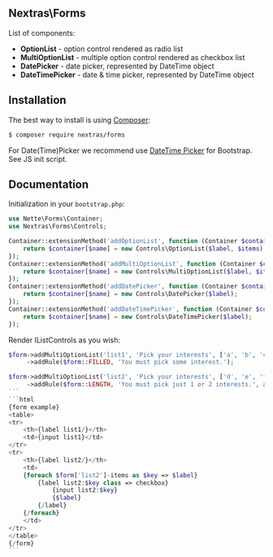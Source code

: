 ## Nextras\Forms

List of components:
- **OptionList** - option control rendered as radio list
- **MultiOptionList** - multiple option control rendered as checkbox list
- **DatePicker** - date picker, represented by DateTime object
- **DateTimePicker** - date & time picker, represented by DateTime object

## Installation

The best way to install is using [Composer](http://getcomposer.org/):

```sh
$ composer require nextras/forms
```

For Date(Time)Picker we recommend use [DateTime Picker](http://www.malot.fr/bootstrap-datetimepicker/) for Bootstrap.
See JS init script.

## Documentation

Initialization in your `bootstrap.php`:

```php
use Nette\Forms\Container;
use Nextras\Forms\Controls;

Container::extensionMethod('addOptionList', function (Container $container, $name, $label = NULL, array $items = NULL) {
	return $container[$name] = new Controls\OptionList($label, $items);
});
Container::extensionMethod('addMultiOptionList', function (Container $container, $name, $label = NULL, array $items = NULL) {
	return $container[$name] = new Controls\MultiOptionList($label, $items);
});
Container::extensionMethod('addDatePicker', function (Container $container, $name, $label = NULL) {
	return $container[$name] = new Controls\DatePicker($label);
});
Container::extensionMethod('addDateTimePicker', function (Container $container, $name, $label = NULL) {
	return $container[$name] = new Controls\DateTimePicker($label);
});
```

Render IListControls as you wish:
````php
$form->addMultiOptionList('list1', 'Pick your interests', ['a', 'b', 'c'])
     ->addRule($form::FILLED, 'You must pick some interest.');

$form->addMultiOptionList('list2', 'Pick your interests', ['d', 'e', 'f'])
	 ->addRule($form::LENGTH, 'You must pick just 1 or 2 interests.', array(1, 2));
```
```html
{form example}
<table>
<tr>
	<th>{label list1/}</th>
	<td>{input list1}</td>
</tr>
<tr>
	<th>{label list2/}</th>
	<td>
	{foreach $form['list2']-items as $key => $label}
		{label list2:$key class => checkbox}
			{input list2:$key}
			{$label}
		{/label}
	{/foreach}
	</td>
</tr>
</table>
{/form}
```
